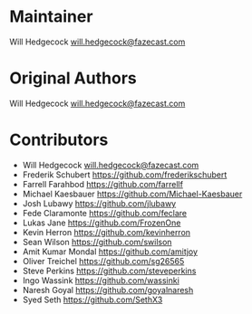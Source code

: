 # Maintainer

Will Hedgecock <will.hedgecock@fazecast.com>

# Original Authors

Will Hedgecock <will.hedgecock@fazecast.com>

# Contributors

* Will Hedgecock <will.hedgecock@fazecast.com>
* Frederik Schubert <https://github.com/frederikschubert>
* Farrell Farahbod <https://github.com/farrellf>
* Michael Kaesbauer <https://github.com/Michael-Kaesbauer>
* Josh Lubawy <https://github.com/jlubawy>
* Fede Claramonte <https://github.com/feclare>
* Lukas Jane <https://github.com/FrozenOne>
* Kevin Herron <https://github.com/kevinherron>
* Sean Wilson <https://github.com/swilson>
* Amit Kumar Mondal <https://github.com/amitjoy>
* Oliver Treichel <https://github.com/sg26565>
* Steve Perkins <https://github.com/steveperkins>
* Ingo Wassink <https://github.com/wassinki>
* Naresh Goyal <https://github.com/goyalnaresh>
* Syed Seth <https://github.com/SethX3>
